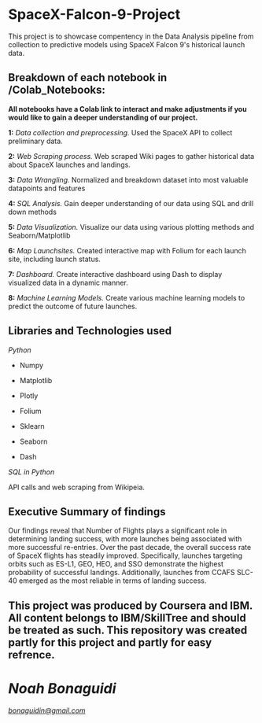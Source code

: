 # SpaceX-Falcon-9-Project
This project is to showcase compentency in the Data Analysis pipeline from collection to predictive models using SpaceX Falcon 9's historical launch data.

## **Breakdown of each notebook in /Colab_Notebooks:**
__All notebooks have a Colab link to interact and make adjustments if you would like to gain a deeper understanding of our project.__

**1:** _Data collection and preprocessing._ Used the SpaceX API to collect preliminary data.

**2:** _Web Scraping process._ Web scraped Wiki pages to gather historical data about SpaceX launches and landings.

**3:** _Data Wrangling._ Normalized and breakdown dataset into most valuable datapoints and features

**4:** _SQL Analysis._ Gain deeper understanding of our data using SQL and drill down methods

**5:** _Data Visualization._ Visualize our data using various plotting methods and Seaborn/Matplotlib

**6:** _Map Launchsites._ Created interactive map with Folium for each launch site, including launch status. 

**7:** _Dashboard._ Create interactive dashboard using Dash to display visualized data in a dynamic manner.

**8:** _Machine Learning Models._ Create various machine learning models to predict the outcome of future launches. 

## **Libraries and Technologies used**
_Python_

- Numpy

- Matplotlib
  
- Plotly

- Folium

- Sklearn

- Seaborn

- Dash

_SQL in Python_

API calls and web scraping from Wikipeia. 

## **Executive Summary of findings**

Our findings reveal that Number of Flights plays a significant role in determining landing success, with more launches being associated with more successful re-entries. Over the past decade, the overall success rate of SpaceX flights has steadily improved. Specifically, launches targeting orbits such as ES-L1, GEO, HEO, and SSO demonstrate the highest probability of successful landings. Additionally, launches from CCAFS SLC-40 emerged as the most reliable in terms of landing success. 

## This project was produced by Coursera and IBM. All content belongs to IBM/SkillTree and should be treated as such. This repository was created partly for this project and partly for easy refrence. 

# ***Noah Bonaguidi***

*bonaguidin@gmail.com*
